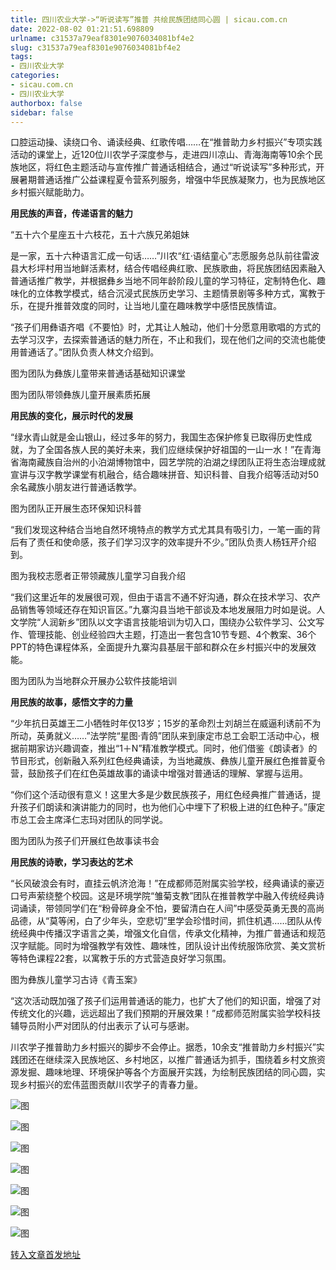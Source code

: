 ```yaml
---
title: 四川农业大学->“听说读写”推普 共绘民族团结同心圆 | sicau.com.cn
date: 2022-08-02 01:21:51.698809
urlname: c31537a79eaf8301e9076034081bf4e2
slug: c31537a79eaf8301e9076034081bf4e2
tags: 
- 四川农业大学
categories:
- sicau.com.cn
- 四川农业大学
authorbox: false
sidebar: false
---
```

口腔运动操、读绕口令、诵读经典、红歌传唱……在“推普助力乡村振兴”专项实践活动的课堂上，近120位川农学子深度参与，走进四川凉山、青海海南等10余个民族地区，将红色主题活动与宣传推广普通话相结合，通过“听说读写”多种形式，开展暑期普通话推广公益课程夏令营系列服务，增强中华民族凝聚力，也为民族地区乡村振兴赋能助力。

**用民族的声音，传递语言的魅力**

“五十六个星座五十六枝花，五十六族兄弟姐妹
<!--more-->
是一家，五十六种语言汇成一句话……”川农“红·语结童心”志愿服务总队前往雷波县大杉坪村用当地鲜活素材，结合传唱经典红歌、民族歌曲，将民族团结因素融入普通话推广教学，并根据彝乡当地不同年龄阶段儿童的学习特征，定制特色化、趣味化的立体教学模式，结合沉浸式民族历史学习、主题情景剧等多种方式，寓教于乐，在提升推普效度的同时，让当地儿童在趣味教学中感悟民族情谊。

“孩子们用彝语齐唱《不要怕》时，尤其让人触动，他们十分愿意用歌唱的方式的去学习汉字，去探索普通话的魅力所在，不止和我们，现在他们之间的交流也能使用普通话了。”团队负责人林文介绍到。

图为团队为彝族儿童带来普通话基础知识课堂

图为团队带领彝族儿童开展素质拓展

**用民族的变化，展示时代的发展**

“绿水青山就是金山银山，经过多年的努力，我国生态保护修复已取得历史性成就，为了全国各族人民的美好未来，我们应继续保护好祖国的一山一水！”在青海省海南藏族自治州的小泊湖博物馆中，园艺学院的泊湖之绿团队正将生态治理成就宣讲与汉字教学课堂有机融合，结合趣味拼音、知识科普、自我介绍等活动对50余名藏族小朋友进行普通话教学。

图为团队正开展生态环保知识科普

“我们发现这种结合当地自然环境特点的教学方式尤其具有吸引力，一笔一画的背后有了责任和使命感，孩子们学习汉字的效率提升不少。”团队负责人杨钰芹介绍到。

图为我校志愿者正带领藏族儿童学习自我介绍

“我们这里近年的发展很可观，但由于语言不通不好沟通，群众在技术学习、农产品销售等领域还存在知识盲区。”九寨沟县当地干部谈及本地发展阻力时如是说。人文学院“人润新乡”团队以文字语言技能培训为切入口，围绕办公软件学习、公文写作、管理技能、创业经验四大主题，打造出一套包含10节专题、4个教案、36个PPT的特色课程体系，全面提升九寨沟县基层干部和群众在乡村振兴中的发展效能。

图为团队为当地群众开展办公软件技能培训

**用民族的故事，感悟文字的力量**

“少年抗日英雄王二小牺牲时年仅13岁；15岁的革命烈士刘胡兰在威逼利诱前不为所动，英勇就义……”法学院“星图·青鸽”团队来到康定市总工会职工活动中心，根据前期家访兴趣调查，推出“1＋N”精准教学模式。同时，他们借鉴《朗读者》的节目形式，创新融入系列红色经典诵读，为当地藏族、彝族儿童开展红色推普夏令营，鼓励孩子们在红色英雄故事的诵读中增强对普通话的理解、掌握与运用。

“你们这个活动很有意义！这里大多是少数民族孩子，用红色经典推广普通话，提升孩子们朗读和演讲能力的同时，也为他们心中埋下了积极上进的红色种子。”康定市总工会主席泽仁志玛对团队的同学说。

图为团队为孩子们开展红色故事读书会

**用民族的诗歌，学习表达的艺术**

“长风破浪会有时，直挂云帆济沧海！”在成都师范附属实验学校，经典诵读的豪迈口号声萦绕整个校园。这是环境学院“雏菊支教”团队在推普教学中融入传统经典诗词诵读，带领同学们在“粉骨碎身全不怕，要留清白在人间”中感受英勇无畏的高尚品德，从“莫等闲，白了少年头，空悲切”里学会珍惜时间，抓住机遇……团队从传统经典中传播汉字语言之美，增强文化自信，传承文化精神，为推广普通话和规范汉字赋能。同时为增强教学有效性、趣味性，团队设计出传统服饰欣赏、美文赏析等特色课程22套，以寓教于乐的方式营造良好学习氛围。

图为彝族儿童学习古诗《青玉案》

“这次活动既加强了孩子们运用普通话的能力，也扩大了他们的知识面，增强了对传统文化的兴趣，远远超出了我们预期的开展效果！”成都师范附属实验学校科技辅导员附小严对团队的付出表示了认可与感谢。

川农学子推普助力乡村振兴的脚步不会停止。据悉，10余支“推普助力乡村振兴”实践团还在继续深入民族地区、乡村地区，以推广普通话为抓手，围绕着乡村文旅资源发掘、趣味地理、环境保护等各个方面展开实践，为绘制民族团结的同心圆，实现乡村振兴的宏伟蓝图贡献川农学子的青春力量。

![图](https://news.sicau.edu.cn/__local/6/A9/89/F7A8D144EE3C6CD4A218CE712A1_A1A7C8E8_255A4.jpg)

![图](https://news.sicau.edu.cn/__local/1/3B/44/D5A14F277B340611DA60E83BF89_E469FEA4_15FD2.jpg)

![图](https://news.sicau.edu.cn/__local/D/D2/2A/9659EB2E218CCAD6AF47A829E11_AA5A3D73_E371C.png)

![图](https://news.sicau.edu.cn/__local/2/14/95/45F846A6ACCAD230ECF92576982_5D981E22_27D2A.jpg)

![图](https://news.sicau.edu.cn/__local/5/F1/83/B50C7FB6CD9957315B902AC2684_80EE4172_2A127.jpg)

![图](https://news.sicau.edu.cn/__local/0/77/95/28AF3349EF357A5D2D5E2702B1D_296FBF22_42C3D.jpg)

![图](https://news.sicau.edu.cn/__local/B/7A/6E/FFE3B7AFE861821BD9C9E1F428C_355E64E8_19EB4.jpg)

[转入文章首发地址](https://news.sicau.edu.cn/info/1078/69033.htm)